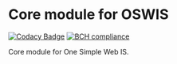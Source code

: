 # Core module for OSWIS

[![Codacy Badge](https://api.codacy.com/project/badge/Grade/4793a10144d94d979728c6b17f100fe2)](https://app.codacy.com/manual/mail_106/oswis-core-bundle?utm_source=github.com&utm_medium=referral&utm_content=zakjakub/oswis-core-bundle&utm_campaign=Badge_Grade_Dashboard)
[![BCH compliance](https://bettercodehub.com/edge/badge/zakjakub/oswis-core-bundle?branch=master)](https://bettercodehub.com/)

Core module for One Simple Web IS.

